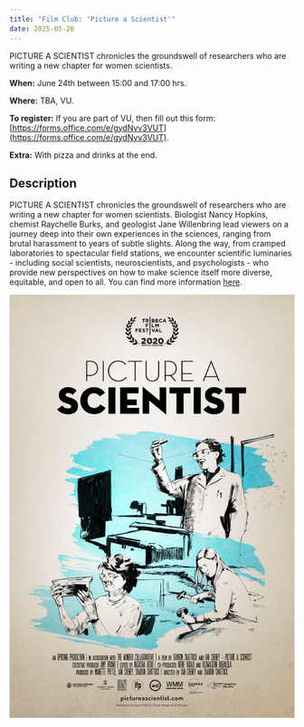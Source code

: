 ```yaml
---
title: "Film Club: 'Picture a Scientist'"
date: 2025-05-26
---
```



PICTURE A SCIENTIST chronicles the groundswell of researchers who are writing a new chapter for women scientists.

**When:** June 24th between 15:00 and 17:00 hrs.

**Where:** TBA, VU.

**To register:** If you are part of VU, then fill out this form: [https://forms.office.com/e/gydNvv3VUT](https://forms.office.com/e/gydNvv3VUT).

**Extra:** With pizza and drinks at the end.

## Description

PICTURE A SCIENTIST chronicles the groundswell of researchers who are writing a new chapter for women scientists. Biologist Nancy Hopkins, chemist Raychelle Burks, and geologist Jane Willenbring lead viewers on a journey deep into their own experiences in the sciences, ranging from brutal harassment to years of subtle slights. Along the way, from cramped laboratories to spectacular field stations, we encounter scientific luminaries - including social scientists, neuroscientists, and psychologists - who provide new perspectives on how to make science itself more diverse, equitable, and open to all. You can find more information [here](https://www.pictureascientist.com/).

![Picture a Scientist](/images/events/picture_a_scientist.jpg)

